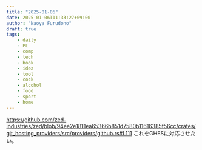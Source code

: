 ```yaml
---
title: "2025-01-06"
date: 2025-01-06T11:33:27+09:00
author: "Naoya Furudono"
draft: true
tags:
    - daily
    - PL
    - comp
    - tech
    - book
    - idea
    - tool
    - cock
    - alcohol
    - food
    - sport
    - home
---
```


<https://github.com/zed-industries/zed/blob/94ee2e1811ea65366b851d7580b11616385f56cc/crates/git_hosting_providers/src/providers/github.rs#L111>
これをGHESに対応させたい。
